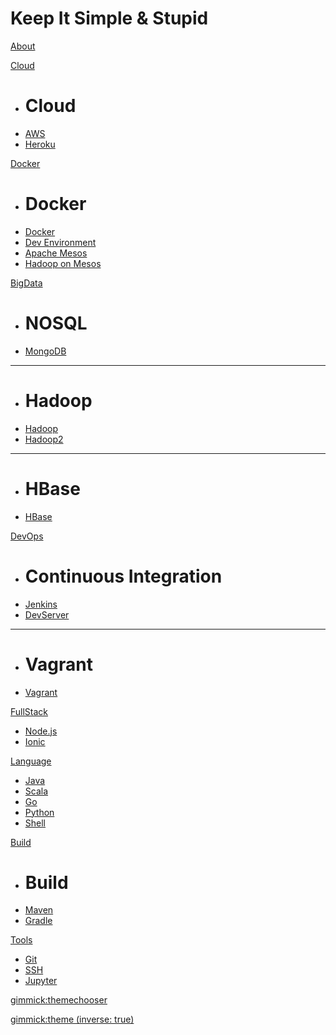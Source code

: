 # Keep It Simple & Stupid

[About](about.md)

[Cloud]()

  * # Cloud
  * [AWS](aws.md)
  * [Heroku](heroku.md)

[Docker]()

  * # Docker
  * [Docker](docker.md)
  * [Dev Environment](https://yeopoong.github.io/docker)
  * [Apache Mesos](mesos.md)
  * [Hadoop on Mesos](hadoopOnMesos.md)

[BigData]()

  * # NOSQL
  * [MongoDB](mongodb.md)
  - - - -
  * # Hadoop
  * [Hadoop](hadoop_install.md)
  * [Hadoop2](hadoop2_install.md)
  - - - -
  * # HBase
  * [HBase](hbase.md)

[DevOps]()

  * # Continuous Integration
  * [Jenkins](jenkins.md)
  * [DevServer](setup.md)
  - - - -
  * # Vagrant 
  * [Vagrant](vagrant.md)

[FullStack]()

  * [Node.js](nodejs.md)
  * [Ionic](ionic.md)

[Language]()

  * [Java](java.md)
  * [Scala](scala.md)
  * [Go](go.md)
  * [Python](https://yeopoong.github.io/python)
  * [Shell](shell.md)

[Build]()

  * # Build 
  * [Maven](maven.md)
  * [Gradle](gradle.md)

[Tools]()

  * [Git](git.md)
  * [SSH](ssh.md)
  * [Jupyter](jupyter.md)

[gimmick:themechooser](bootstrap)

[gimmick:theme (inverse: true)](slate)
